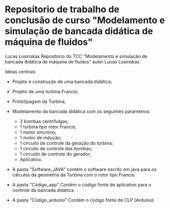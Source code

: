 # Repositorio de trabalho de conclusão de curso "Modelamento e simulação de bancada didática de máquina de fluidos"

Lucas Losinskas
Repositorio do TCC "Modelamento e simulação de bancada didática de máquina de fluidos" autor Lucas Losinskas 

Ideias centrais
- Projeto e construção de uma bancada didática;
- Projeto de uma turbina Francis;
- Prototipagem da Turbina;
- Modelamento da bancada didática com os seguintes parametros:
    -   2 bombas centrífulgas;
    -   1 turbina tipo rotor Francis;
    -   1 motor síncrono;
    -   1 motor de indução;
    -   1 circuito de controle da geração do turbina;
    -   1 circuito de controle das bombas;
    -   1 circuido de controle do gerador;
    -   Aplicativo.

- A pasta "Software_JAVA" contém o software escrito em java para os cálculos da geometria da Turbina com o rotor tipo Francis.
- A pasta "Código_app" Contém o código fonte de aplicativo para o controle da bancada didática.
- A pasta "Código_arduino" Contém o código fonte de CLP (Arduino) 
    
